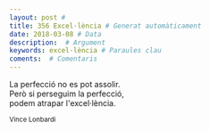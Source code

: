 ```yaml
---
layout: post #
title: 356 Excel·lència # Generat automàticament
date: 2018-03-08 # Data
description:  # Argument
keywords: excel·lència # Paraules clau
coments:  # Comentaris
---
```


La perfecció no es pot assolir. <br />
Però si perseguim la perfecció, <br />
podem atrapar l'excel·lència. <br />

<small>Vince Lonbardi</small>
